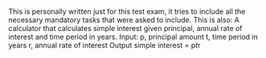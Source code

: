 This is personally written just for this test exam, it tries to include all the necessary mandatory tasks that were asked to include. 
This is also:
A calculator that calculates simple interest given principal, annual rate of interest and time period in years.
Input:
   p, principal amount
   t, time period in years
   r, annual rate of interest
Output
   simple interest = p*t*r
